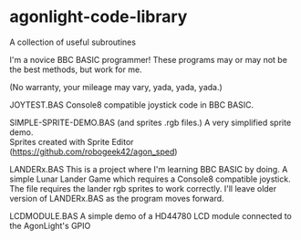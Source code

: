 # agonlight-code-library
A collection of useful subroutines

I'm a novice BBC BASIC programmer!  These programs may or may not be the best methods, but work for me.

(No warranty, your mileage may vary, yada, yada, yada.)



JOYTEST.BAS
Console8 compatible joystick code in BBC BASIC.

SIMPLE-SPRITE-DEMO.BAS  (and sprites .rgb files.)
A very simplified sprite demo.  
Sprites created with Sprite Editor (https://github.com/robogeek42/agon_sped)

LANDERx.BAS
This is a project where I'm learning BBC BASIC by doing.  A simple Lunar Lander Game which requires a Console8 compatible joystick.  The file requires the lander rgb sprites to work correctly.  I'll leave older version of LANDERx.BAS as the program moves forward.

LCDMODULE.BAS
A simple demo of a HD44780 LCD module connected to the AgonLight's GPIO


